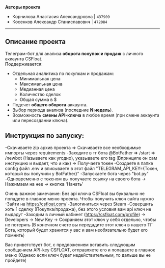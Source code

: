 **Авторы проекта**  
- Корнилова Анастасия Александровна | `437909`  
- Косенков Александр Станиславович | `472084`
  
---

## Описание проекта

Телеграм-бот для анализа **оборота покупок и продаж** с личного аккаунта CSFloat.  
Поддерживается:

- Отдельная аналитика по покупкам и продажам:
  - Минимальная цена
  - Максимальная цена
  - Медианная цена
  - Количество сделок
  - Общая сумма в $
- Подсчет **общего оборота** аккаунта.
- Выбор периода анализа (последние **N недель**).
- Возможность **смены API-ключа** в любое время (при смене аккаунта или пересоздании ключа).

## Инструкция по запуску:

 -Скачиваете zip архив проекта => Скачиваете все необходимые импорты через requirements 
 -Заходите в тг бота @BotFather => /start => /newbot (Называете как угодно), указываете его tag (Впринципе он сам инстукцию и выдает, что и как) => Получаете токен
 -Создаете в папке config файл .env и вписываете в этот файл "TELEGRAM_API_KEY={Токен, который вы получили у BotFather}"
 -Запускаете бота через "bot.py"
 -Одновременно с токеном вы получаете ссылку на своего бота -> Нажимаем на нее -> кнопка 'Начать'

 Очень важное замечание: Без api ключа CSFloat вы буквально не попадете в главное меню проекта. Чтобы получить ключ сайта нужно 
 -Зайти на https://csfloat.com/
 -Залогиниться через Steam
 -Совершить хоть 1 сделку (Покупка/продажа), без этого условия вам api ключ не выдадут
 -Заходим в личный кабинет (https://csfloat.com/profile) -> Developers -> New Key -> Сохраняем этот ключ у себя отдельно, чтобы не потерять (В конечном счете вы передадите этот ключ в нашего ТГ Бота, который будет хранится у вас и вам необязательно будет его помнить)

 Вас приветствует бот, с предложением вставить следующим сообщением API-key СSFLOAT, отправляете его и попадаете в главное меню (Однако если ключ будет недействительным, то дальше вы не пройдете)
 

